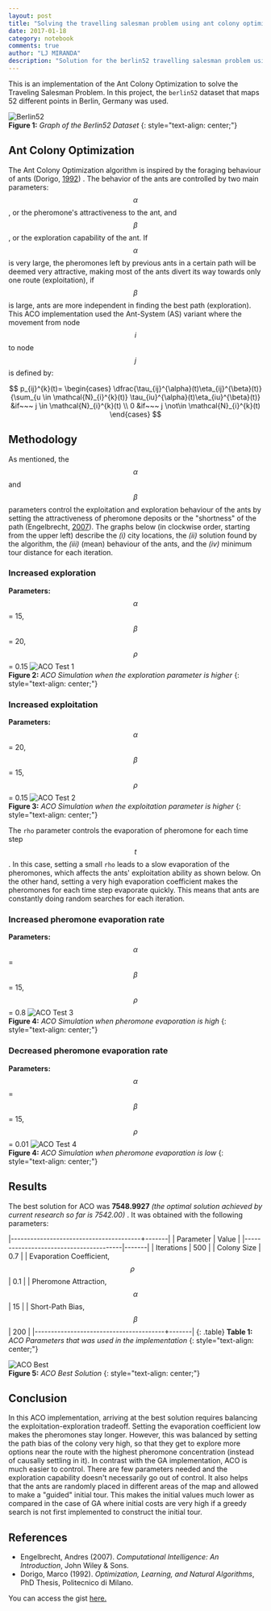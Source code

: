 ```yaml
---
layout: post
title: "Solving the travelling salesman problem using ant colony optimization"
date: 2017-01-18
category: notebook
comments: true
author: "LJ MIRANDA"
description: "Solution for the berlin52 travelling salesman problem using ant colony optimization"
---
```


This is an implementation of the Ant Colony Optimization to solve the
Traveling Salesman Problem. In this project, the `berlin52` dataset that maps
52 different points in Berlin, Germany was used.

![Berlin52](http://i.imgur.com/tqkRm4dl.png)  
__Figure 1:__ _Graph of the Berlin52 Dataset_
{: style="text-align: center;"}

## Ant Colony Optimization
The Ant Colony Optimization algorithm is inspired by the foraging behaviour
of ants (Dorigo, [1992](#dorigo1992optimization)) . The behavior of the ants are controlled by two main parameters:
$$\alpha$$, or the pheromone's attractiveness to the ant, and $$\beta$$, or
the exploration capability of the ant. If $$\alpha$$ is very large, the
pheromones left by previous ants in a certain path will be deemed very
attractive, making most of the ants divert its way towards only one route
(exploitation), if $$\beta$$ is large, ants are more independent in finding
the best path (exploration). This ACO implementation used the Ant-System (AS)
variant where the movement from node $$i$$ to node $$j$$ is defined by:

$$
p_{ij}^{k}(t)=  \begin{cases}
      \dfrac{\tau_{ij}^{\alpha}(t)\eta_{ij}^{\beta}(t)}{\sum_{u \in \mathcal{N}_{i}^{k}(t)} \tau_{iu}^{\alpha}(t)\eta_{iu}^{\beta}(t)} &if~~~ j \in \mathcal{N}_{i}^{k}(t) \\
      0 &if~~~ j \not\in \mathcal{N}_{i}^{k}(t)
   \end{cases}
$$


## Methodology
As mentioned, the $$\alpha$$ and $$\beta$$ parameters control the
exploitation and exploration behaviour of the ants by setting the
attractiveness of pheromone deposits or the "shortness" of the path (Engelbrecht, [2007](#engelbrecht2007computational)). The
graphs below (in clockwise order, starting from the upper left) describe the
_(i)_ city locations, the _(ii)_ solution found by the algorithm, the _(iii)_
(mean) behaviour of the ants, and the _(iv)_ minimum tour distance for each
iteration.

### Increased exploration
__Parameters:__ $$\alpha$$ = 15, $$\beta$$ = 20, $$\rho$$ = 0.15
![ACO Test 1](http://i.imgur.com/lVuDTDkl.png)  
__Figure 2:__ _ACO Simulation when the exploration parameter is higher_
{: style="text-align: center;"}

### Increased exploitation
__Parameters:__ $$\alpha$$ = 20, $$\beta$$ = 15, $$\rho$$ = 0.15
![ACO Test 2](http://i.imgur.com/SnW6hVll.png)  
__Figure 3:__ _ACO Simulation when the exploitation parameter is higher_
{: style="text-align: center;"}

The `rho` parameter controls the evaporation of pheromone for each time step
$$t$$. In this case, setting a small `rho` leads to a slow evaporation of the
pheromones, which affects the ants' exploitation ability as shown below. On
the other hand, setting a very high evaporation coefficient makes the
pheromones for each time step evaporate quickly. This means that ants are
constantly doing random searches for each iteration.

### Increased pheromone evaporation rate
__Parameters:__ $$\alpha$$ = $$\beta$$ = 15, $$\rho$$ = 0.8
![ACO Test 3](http://i.imgur.com/1mqQCyrl.png)  
__Figure 4:__ _ACO Simulation when pheromone evaporation is high_
{: style="text-align: center;"}

### Decreased pheromone evaporation rate
__Parameters:__ $$\alpha$$ = $$\beta$$ = 15, $$\rho$$ = 0.01
![ACO Test 4](http://i.imgur.com/ISCpfpkl.png)  
__Figure 4:__ _ACO Simulation when pheromone evaporation is low_
{: style="text-align: center;"}

## Results
The best solution for ACO was __7548.9927__ _(the optimal solution achieved by current research so far is 7542.00)_ . It was obtained with the following parameters:

|----------------------------------------+-------|
| Parameter                              | Value |
|----------------------------------------|-------|
| Iterations                             | 500   |
| Colony Size                            | 0.7   |
| Evaporation Coefficient, $$\rho~~~$$   | 0.1   |
| Pheromone Attraction, $$\alpha$$       | 15    |
| Short-Path Bias, $$\beta$$             | 200   |
|----------------------------------------+-------|
{: .table}
__Table 1:__ _ACO Parameters that was used in the implementation_
{: style="text-align: center;"}

![ACO Best](http://i.imgur.com/neFD3JDl.png)  
__Figure 5:__ _ACO Best Solution_
{: style="text-align: center;"}

## Conclusion

In this ACO implementation, arriving at the best solution requires balancing
the exploitation-exploration tradeoff. Setting the evaporation coefficient
low makes the pheromones stay longer. However, this was balanced by setting
the path bias of the colony very high, so that they get to explore more
options near the route with the highest pheromone concentration (instead of
causally settling in it). In contrast with the GA implementation, ACO is much
easier to control. There are few parameters needed and the exploration
capability doesn't necessarily go out of control. It also helps that the ants
are randomly placed in different areas of the map and allowed to make a
"guided" initial tour. This makes the initial values much lower as compared
in the case of GA where initial costs are very high if a greedy search is not
first implemented to construct the initial tour.

## References

- <a id="engelbrecht2007computational">Engelbrecht, Andres</a> (2007). *Computational Intelligence: An Introduction*, John Wiley & Sons.
- <a id="dorigo1992optimization">Dorigo, Marco</a> (1992). *Optimization, Learning, and Natural Algorithms*, PhD Thesis, Politecnico di Milano.

You can access the gist [here.](https://gist.github.com/ljvmiranda921/ca93059bc213531fd99af22955b6bf5f)
